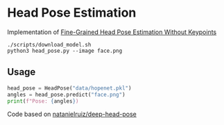# Head Pose Estimation

Implementation of [Fine-Grained Head Pose Estimation Without Keypoints](https://arxiv.org/abs/1710.00925)

    ./scripts/download_model.sh
    python3 head_pose.py --image face.png


## Usage

```python
head_pose = HeadPose("data/hopenet.pkl")
angles = head_pose.predict("face.png")
print(f"Pose: {angles})
```

Code based on [natanielruiz/deep-head-pose](https://github.com/natanielruiz/deep-head-pose)
